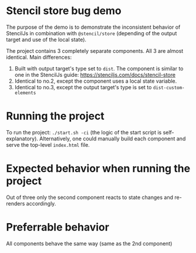 # Stencil store bug demo

The purpose of the demo is to demonstrate the inconsistent behavior of StencilJs in combination with `@stencil/store` (depending of the output target and use of the local state).

The project contains 3 completely separate components. All 3 are almost identical. Main differences:

1. Built with output target's type set to `dist`. The component is similar to one in the StencilJs guide: <https://stenciljs.com/docs/stencil-store>
2. Identical to no.2, except the component uses a local state variable.
3. Identical to no.3, except the output target's type is set to `dist-custom-elements`

# Running the project

To run the project: `./start.sh -ci` (the logic of the start script is self-explanatory).
Alternatively, one could manually build each component and serve the top-level `index.html` file.

# Expected behavior when running the project

Out of three only the second component reacts to state changes and re-renders accordingly.

# Preferrable behavior

All components behave the same way (same as the 2nd component)

